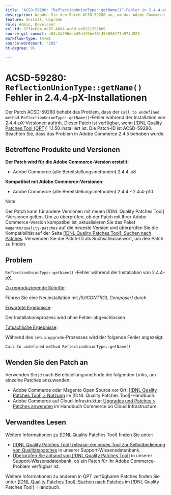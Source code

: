 ```yaml
---
title: 'ACSD-59280: "ReflectionUnionType::getName()"-Fehler in 2.4.4-pX-Installationen'
description: Wenden Sie den Patch ACSD-59280 an, um das Adobe Commerce-Problem zu beheben, bei dem der Fehler "Aufruf der nicht definierten Methode ReflectionUnionType::getName()" während der Installation von 2.4.4-pX-Versionen auftritt.
feature: Install, Upgrade
role: Admin, Developer
exl-id: 87f4cb84-dd07-4b04-ac0d-cd0121292b69
source-git-commit: a84c3d296deb49d419be78f454696177a974d923
workflow-type: tm+mt
source-wordcount: '303'
ht-degree: 0%

---
```


# ACSD-59280: `ReflectionUnionType::getName()` Fehler in 2.4.4-pX-Installationen

Der Patch ACSD-59280 behebt das Problem, dass der `call to undefined method ReflectionUnionType::getName()`-Fehler während der Installation von 2.4.4-pX-Versionen auftritt. Dieser Patch ist verfügbar, wenn [[!DNL Quality Patches Tool (QPT)]](/help/announcements/adobe-commerce-announcements/magento-quality-patches-released-new-tool-to-self-serve-quality-patches.md) 1.1.50 installiert ist. Die Patch-ID ist ACSD-59280. Beachten Sie, dass das Problem in Adobe Commerce 2.4.5 behoben wurde.

## Betroffene Produkte und Versionen

**Der Patch wird für die Adobe Commerce-Version erstellt:**

* Adobe Commerce (alle Bereitstellungsmethoden) 2.4.4-p8

**Kompatibel mit Adobe Commerce-Versionen:**

* Adobe Commerce (alle Bereitstellungsmethoden) 2.4.4 - 2.4.4-p10

>[!NOTE]
>
>Der Patch kann für andere Versionen mit neuen [!DNL Quality Patches Tool] -Versionen gelten. Um zu überprüfen, ob der Patch mit Ihrer Adobe Commerce-Version kompatibel ist, aktualisieren Sie das Paket `magento/quality-patches` auf die neueste Version und überprüfen Sie die Kompatibilität auf der Seite [[!DNL Quality Patches Tool]: Suchen nach Patches](https://experienceleague.adobe.com/tools/commerce-quality-patches/index.html). Verwenden Sie die Patch-ID als Suchschlüsselwort, um den Patch zu finden.

## Problem

`ReflectionUnionType::getName()` -Fehler während der Installation von 2.4.4-pX.

<u>Zu reproduzierende Schritte</u>:

Führen Sie eine Neuinstallation mit *[!UICONTROL Composer]* durch.

<u>Erwartete Ergebnisse</u>:

Der Installationsprozess wird ohne Fehler abgeschlossen.

<u>Tatsächliche Ergebnisse</u>:

Während des `setup:upgrade`-Prozesses wird der folgende Fehler angezeigt:

`Call to undefined method ReflectionUnionType::getName()`

## Wenden Sie den Patch an

Verwenden Sie je nach Bereitstellungsmethode die folgenden Links, um einzelne Patches anzuwenden:

* Adobe Commerce oder Magento Open Source vor Ort: [[!DNL Quality Patches Tool] > Nutzung](https://experienceleague.adobe.com/docs/commerce-operations/tools/quality-patches-tool/usage.html) im [!DNL Quality Patches Tool]-Handbuch.
* Adobe Commerce auf Cloud-Infrastruktur: [Upgrades und Patches > Patches anwenden](https://experienceleague.adobe.com/docs/commerce-cloud-service/user-guide/develop/upgrade/apply-patches.html) im Handbuch Commerce on Cloud Infrastructure.

## Verwandtes Lesen

Weitere Informationen zu [!DNL Quality Patches Tool] finden Sie unter:

* [[!DNL Quality Patches Tool] release: ein neues Tool zur Selbstbedienung von Qualitätspatches](/help/announcements/adobe-commerce-announcements/magento-quality-patches-released-new-tool-to-self-serve-quality-patches.md) in unserer Support-Wissensdatenbank.
* [Überprüfen Sie anhand von  [!DNL Quality Patches Tool]](/help/support-tools/patches-available-in-qpt-tool/check-patch-for-magento-issue-with-magento-quality-patches.md) in unserer Support-Wissensdatenbank, ob ein Patch für Ihr Adobe Commerce-Problem verfügbar ist.

Weitere Informationen zu anderen in QPT verfügbaren Patches finden Sie unter [[!DNL Quality Patches Tool]: Suchen nach Patches](https://experienceleague.adobe.com/tools/commerce-quality-patches/index.html) im [!DNL Quality Patches Tool] -Handbuch.
